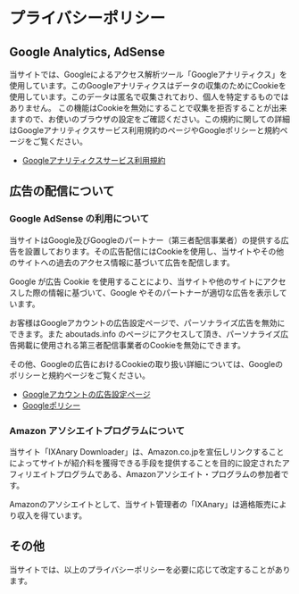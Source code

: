 # プライバシーポリシー

## Google Analytics, AdSense

当サイトでは、Googleによるアクセス解析ツール「Googleアナリティクス」を使用しています。このGoogleアナリティクスはデータの収集のためにCookieを使用しています。このデータは匿名で収集されており、個人を特定するものではありません。
この機能はCookieを無効にすることで収集を拒否することが出来ますので、お使いのブラウザの設定をご確認ください。この規約に関しての詳細はGoogleアナリティクスサービス利用規約のページやGoogleポリシーと規約ページをご覧ください。

- [Googleアナリティクスサービス利用規約](https://marketingplatform.google.com/about/analytics/terms/jp/)


## 広告の配信について

### Google AdSense の利用について

当サイトはGoogle及びGoogleのパートナー（第三者配信事業者）の提供する広告を設置しております。その広告配信にはCookieを使用し、当サイトやその他のサイトへの過去のアクセス情報に基づいて広告を配信します。

Google が広告 Cookie を使用することにより、当サイトや他のサイトにアクセスした際の情報に基づいて、Google やそのパートナーが適切な広告を表示しています。

お客様はGoogleアカウントの広告設定ページで、パーソナライズ広告を無効にできます。また aboutads.info のページにアクセスして頂き、パーソナライズ広告掲載に使用される第三者配信事業者のCookieを無効にできます。

その他、Googleの広告におけるCookieの取り扱い詳細については、Googleのポリシーと規約ページをご覧ください。

- [Googleアカウントの広告設定ページ](https://adssettings.google.com/u/0/authenticated)
- [Googleポリシー](https://policies.google.com/technologies/ads?hl=ja)

### Amazon アソシエイトプログラムについて

当サイト「IXAnary Downloader」は、Amazon.co.jpを宣伝しリンクすることによってサイトが紹介料を獲得できる手段を提供することを目的に設定されたアフィリエイトプログラムである、Amazonアソシエイト・プログラムの参加者です。

Amazonのアソシエイトとして、当サイト管理者の「IXAnary」は適格販売により収入を得ています。

## その他

当サイトでは、以上のプライバシーポリシーを必要に応じて改定することがあります。
